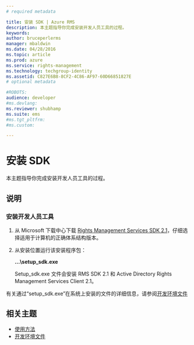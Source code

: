 ```yaml
---
# required metadata

title: 安装 SDK | Azure RMS
description: 本主题指导你完成安装开发人员工具的过程。
keywords:
author: bruceperlerms
manager: mbaldwin
ms.date: 04/28/2016
ms.topic: article
ms.prod: azure
ms.service: rights-management
ms.technology: techgroup-identity
ms.assetid: C827E6B8-8CF2-4C86-AF97-60D66851827E
# optional metadata

#ROBOTS:
audience: developer
#ms.devlang:
ms.reviewer: shubhamp
ms.suite: ems
#ms.tgt_pltfrm:
#ms.custom:

---
```


# 安装 SDK

本主题指导你完成安装开发人员工具的过程。

## 说明

### 安装开发人员工具

1.  从 Microsoft 下载中心下载 [Rights Management Services SDK 2.1](http://www.microsoft.com/en-us/download/details.aspx?id=38397)，仔细选择适用于计算机的正确体系结构版本。
2.  从安装位置运行该安装程序包：

    **...\\setup\_sdk.exe**

    Setup\_sdk.exe 文件会安装 RMS SDK 2.1 和 Active Directory Rights Management Services Client 2.1。

有关通过“setup\_sdk.exe”在系统上安装的文件的详细信息，请参阅[开发环境文件](sdk-elements.md)

## 相关主题

* [使用方法](how-to-use-msipc.md)
* [开发环境文件](sdk-elements.md)
 

 





<!--HONumber=Apr16_HO4-->


